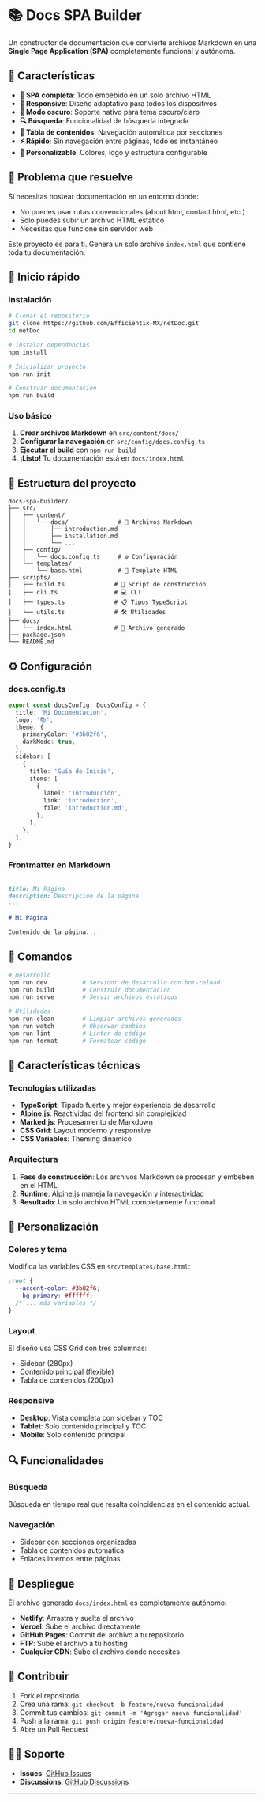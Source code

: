 # 📚 Docs SPA Builder

Un constructor de documentación que convierte archivos Markdown en una **Single Page Application (SPA)** completamente funcional y autónoma.

## 🌟 Características

- **🚀 SPA completa**: Todo embebido en un solo archivo HTML
- **📱 Responsive**: Diseño adaptativo para todos los dispositivos
- **🌙 Modo oscuro**: Soporte nativo para tema oscuro/claro
- **🔍 Búsqueda**: Funcionalidad de búsqueda integrada
- **📖 Tabla de contenidos**: Navegación automática por secciones
- **⚡ Rápido**: Sin navegación entre páginas, todo es instantáneo
- **🎨 Personalizable**: Colores, logo y estructura configurable

## 🎯 Problema que resuelve

Si necesitas hostear documentación en un entorno donde:

- No puedes usar rutas convencionales (about.html, contact.html, etc.)
- Solo puedes subir un archivo HTML estático
- Necesitas que funcione sin servidor web

Este proyecto es para ti. Genera un solo archivo `index.html` que contiene toda tu documentación.

## 🚀 Inicio rápido

### Instalación

```bash
# Clonar el repositorio
git clone https://github.com/Efficientix-MX/netDoc.git
cd netDoc

# Instalar dependencias
npm install

# Inicializar proyecto
npm run init

# Construir documentación
npm run build
```

### Uso básico

1. **Crear archivos Markdown** en `src/content/docs/`
2. **Configurar la navegación** en `src/config/docs.config.ts`
3. **Ejecutar el build** con `npm run build`
4. **¡Listo!** Tu documentación está en `docs/index.html`

## 📁 Estructura del proyecto

```
docs-spa-builder/
├── src/
│   ├── content/
│   │   └── docs/              # 📄 Archivos Markdown
│   │       ├── introduction.md
│   │       ├── installation.md
│   │       └── ...
│   ├── config/
│   │   └── docs.config.ts     # ⚙️ Configuración
│   └── templates/
│       └── base.html          # 🎨 Template HTML
├── scripts/
│   ├── build.ts              # 🔨 Script de construcción
│   ├── cli.ts                # 💻 CLI
│   ├── types.ts              # 📋 Tipos TypeScript
│   └── utils.ts              # 🛠️ Utilidades
├── docs/
│   └── index.html            # 🎯 Archivo generado
├── package.json
└── README.md
```

## ⚙️ Configuración

### docs.config.ts

```typescript
export const docsConfig: DocsConfig = {
  title: 'Mi Documentación',
  logo: '📚',
  theme: {
    primaryColor: '#3b82f6',
    darkMode: true,
  },
  sidebar: [
    {
      title: 'Guía de Inicio',
      items: [
        {
          label: 'Introducción',
          link: 'introduction',
          file: 'introduction.md',
        },
      ],
    },
  ],
}
```

### Frontmatter en Markdown

```markdown
---
title: Mi Página
description: Descripción de la página
---

# Mi Página

Contenido de la página...
```

## 🔧 Comandos

```bash
# Desarrollo
npm run dev          # Servidor de desarrollo con hot-reload
npm run build        # Construir documentación
npm run serve        # Servir archivos estáticos

# Utilidades
npm run clean        # Limpiar archivos generados
npm run watch        # Observar cambios
npm run lint         # Linter de código
npm run format       # Formatear código
```

## 📖 Características técnicas

### Tecnologías utilizadas

- **TypeScript**: Tipado fuerte y mejor experiencia de desarrollo
- **Alpine.js**: Reactividad del frontend sin complejidad
- **Marked.js**: Procesamiento de Markdown
- **CSS Grid**: Layout moderno y responsive
- **CSS Variables**: Theming dinámico

### Arquitectura

1. **Fase de construcción**: Los archivos Markdown se procesan y embeben en el HTML
2. **Runtime**: Alpine.js maneja la navegación y interactividad
3. **Resultado**: Un solo archivo HTML completamente funcional

## 🎨 Personalización

### Colores y tema

Modifica las variables CSS en `src/templates/base.html`:

```css
:root {
  --accent-color: #3b82f6;
  --bg-primary: #ffffff;
  /* ... más variables */
}
```

### Layout

El diseño usa CSS Grid con tres columnas:

- Sidebar (280px)
- Contenido principal (flexible)
- Tabla de contenidos (200px)

### Responsive

- **Desktop**: Vista completa con sidebar y TOC
- **Tablet**: Solo contenido principal y TOC
- **Mobile**: Solo contenido principal

## 🔍 Funcionalidades

### Búsqueda

Búsqueda en tiempo real que resalta coincidencias en el contenido actual.

### Navegación

- Sidebar con secciones organizadas
- Tabla de contenidos automática
- Enlaces internos entre páginas

## 🚀 Despliegue

El archivo generado `docs/index.html` es completamente autónomo:

- **Netlify**: Arrastra y suelta el archivo
- **Vercel**: Sube el archivo directamente
- **GitHub Pages**: Commit del archivo a tu repositorio
- **FTP**: Sube el archivo a tu hosting
- **Cualquier CDN**: Sube el archivo donde necesites

## 🤝 Contribuir

1. Fork el repositorio
2. Crea una rama: `git checkout -b feature/nueva-funcionalidad`
3. Commit tus cambios: `git commit -m 'Agregar nueva funcionalidad'`
4. Push a la rama: `git push origin feature/nueva-funcionalidad`
5. Abre un Pull Request

## 🙋‍♂️ Soporte

- **Issues**: [GitHub Issues](https://github.com/Efficientix-MX/netDoc/issues)
- **Discussions**: [GitHub Discussions](https://github.com/Efficientix-MX/netDoc/discussions)

---
